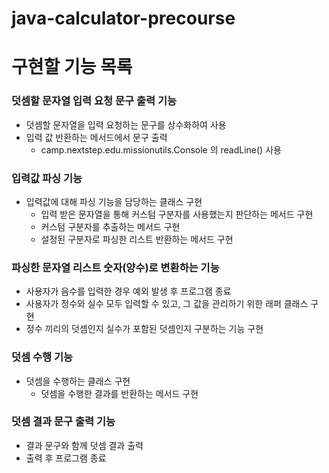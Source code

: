 # java-calculator-precourse

# 구현할 기능 목록

### 덧셈할 문자열 입력 요청 문구 출력 기능
- 덧셈할 문자열을 입력 요청하는 문구를 상수화하여 사용
- 입력 값 반환하는 메서드에서 문구 출력
    - camp.nextstep.edu.missionutils.Console 의 readLine() 사용

### 입력값 파싱 기능
- 입력값에 대해 파싱 기능을 담당하는 클래스 구현
    - 입력 받은 문자열을 통해 커스텀 구분자를 사용했는지 판단하는 메서드 구현
    - 커스텀 구분자를 추출하는 메서드 구현
    - 설정된 구분자로 파싱한 리스트 반환하는 메서드 구현

### 파싱한 문자열 리스트 숫자(양수)로 변환하는 기능
- 사용자가 음수를 입력한 경우 예외 발생 후 프로그램 종료
- 사용자가 정수와 실수 모두 입력할 수 있고, 그 값을 관리하기 위한 래퍼 클래스 구현
- 정수 끼리의 덧셈인지 실수가 포함된 덧셈인지 구분하는 기능 구현

### 덧셈 수행 기능
- 덧셈을 수행하는 클래스 구현
    - 덧셈을 수행한 결과를 반환하는 메서드 구현

### 덧셈 결과 문구 출력 기능
- 결과 문구와 함께 덧셈 결과 출력
- 출력 후 프로그램 종료
